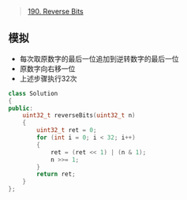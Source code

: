> [190. Reverse Bits](https://leetcode.cn/problems/reverse-bits/)

## 模拟
+ 每次取原数字的最后一位追加到逆转数字的最后一位
+ 原数字向右移一位
+ 上述步骤执行32次

```C++
class Solution
{
public:
	uint32_t reverseBits(uint32_t n)
	{
		uint32_t ret = 0;
		for (int i = 0; i < 32; i++)
		{
			ret = (ret << 1) | (n & 1);
			n >>= 1;
		}
		return ret;
	}
};
```